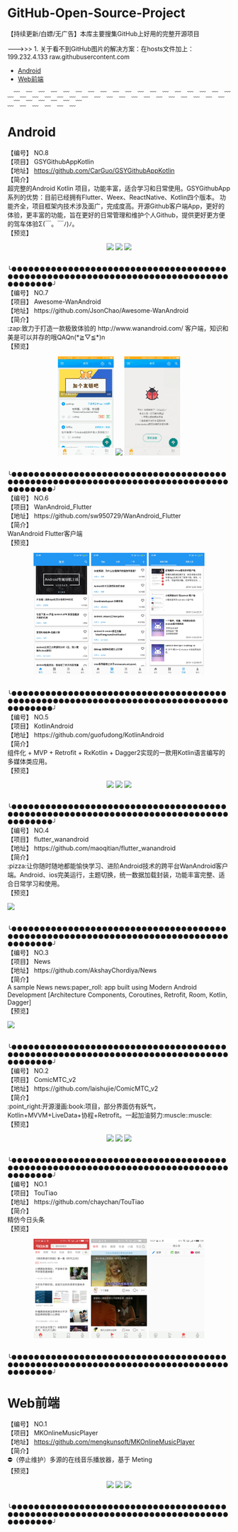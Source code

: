 # GitHub-Open-Source-Project
【持续更新/白嫖/无广告】本库主要搜集GitHub上好用的完整开源项目  

--->>> 1. 关于看不到GitHub图片的解决方案：在hosts文件加上：199.232.4.133 raw.githubusercontent.com 

- [Android](#Android)  
- [Web前端](#Web前端)  

﹏﹋﹏﹋﹏﹋﹏﹋﹏﹋﹏﹋﹏﹋﹏﹋﹏﹋﹏﹋﹏﹋﹏﹋﹏﹋﹏﹋﹏﹋﹏﹋﹏﹋﹏﹋﹏﹋﹏﹋﹏﹋﹏﹋﹏﹋﹏﹋
# Android<br>
【编号】 NO.8<br>
【项目】 GSYGithubAppKotlin<br>
【地址】 https://github.com/CarGuo/GSYGithubAppKotlin<br>
【简介】<br>
超完整的Android Kotlin 项目，功能丰富，适合学习和日常使用。GSYGithubApp系列的优势：目前已经拥有Flutter、Weex、ReactNative、Kotlin四个版本。 功能齐全，项目框架内技术涉及面广，完成度高。开源Github客户端App，更好的体验，更丰富的功能，旨在更好的日常管理和维护个人Github，提供更好更方便的驾车体验Σ(￣。￣ﾉ)ﾉ。
<br>
【预览】<br>
<p align="center">
<img src="https://camo.githubusercontent.com/19de95a4c5ff9931b2131c297c4a2c46daf79dea/687474703a2f2f696d672e63646e2e67756f73687579752e636e2f73686f77617070312e6a7067" width="25%"/>
<img src="https://camo.githubusercontent.com/429cabe25bac6ff889b4c3d26b46149e9baa528c/687474703a2f2f696d672e63646e2e67756f73687579752e636e2f73686f77617070322e6a7067" width="25%"/>
<img src="https://camo.githubusercontent.com/a28f1fd23c4e6f442299f3afd8dad693b34db733/687474703a2f2f696d672e63646e2e67756f73687579752e636e2f73686f77617070332e6a7067" width="25%"/>
</p><br>
╰●●●●●●●●●●●●●●●●●●●●●●●●●●●●●●●●●●●●●●●●●●●●●●●●●●●●●●●●●●●●●●●●●●●●●●●●●●●●●●●●●●●●●╯<br>
【编号】 NO.7<br>
【项目】 Awesome-WanAndroid<br>
【地址】 https://github.com/JsonChao/Awesome-WanAndroid<br>
【简介】<br>
:zap:致力于打造一款极致体验的 http://www.wanandroid.com/ 客户端，知识和美是可以并存的哦QAQn(*≧▽≦*)n
<br>
【预览】<br>
<p align="center">
<img src="https://raw.githubusercontent.com/JsonChao/Awesome-WanAndroid/master/screenshots/GIF2.gif" width="25%"/>
<img src="https://raw.githubusercontent.com/JsonChao/Awesome-WanAndroid/master/screenshots/GIF6.gif" width="25%"/>
<img src="https://raw.githubusercontent.com/JsonChao/Awesome-WanAndroid/master/screenshots/GIF4.gif" width="25%"/>
</p><br>
╰●●●●●●●●●●●●●●●●●●●●●●●●●●●●●●●●●●●●●●●●●●●●●●●●●●●●●●●●●●●●●●●●●●●●●●●●●●●●●●●●●●●●●╯<br>
【编号】 NO.6<br>
【项目】 WanAndroid_Flutter<br>
【地址】 https://github.com/sw950729/WanAndroid_Flutter<br>
【简介】<br>
WanAndroid Flutter客户端
<br>
【预览】<br>
<p align="center">
<img src="https://github.com/sw950729/WanAndroid_Flutter/raw/master/shareImg/01.jpg" width="25%"/>
<img src="https://github.com/sw950729/WanAndroid_Flutter/raw/master/shareImg/04.jpg" width="25%"/>
<img src="https://github.com/sw950729/WanAndroid_Flutter/raw/master/shareImg/05.jpg" width="25%"/>
</p><br>
╰●●●●●●●●●●●●●●●●●●●●●●●●●●●●●●●●●●●●●●●●●●●●●●●●●●●●●●●●●●●●●●●●●●●●●●●●●●●●●●●●●●●●●╯<br>
【编号】 NO.5<br>
【项目】 KotlinAndroid<br>
【地址】 https://github.com/guofudong/KotlinAndroid<br>
【简介】<br>
组件化 + MVP + Retrofit + RxKotlin + Dagger2实现的一款用Kotlin语言编写的多媒体类应用。
<br>
【预览】<br>
<p align="center">
<img src="https://github.com/guofudong/KotlinAndroid/raw/master/screenshot/home.png" width="25%"/>
<img src="https://github.com/guofudong/KotlinAndroid/raw/master/screenshot/music1.png" width="25%"/>
<img src="https://github.com/guofudong/KotlinAndroid/raw/master/screenshot/play01.png" width="25%"/>
</p><br>
╰●●●●●●●●●●●●●●●●●●●●●●●●●●●●●●●●●●●●●●●●●●●●●●●●●●●●●●●●●●●●●●●●●●●●●●●●●●●●●●●●●●●●●╯<br>
【编号】 NO.4<br>
【项目】 flutter_wanandroid<br>
【地址】 https://github.com/maoqitian/flutter_wanandroid<br>
【简介】<br>
:pizza:让你随时随地都能愉快学习、进阶Android技术的跨平台WanAndroid客户端。Android、ios完美运行，主题切换，统一数据加载封装，功能丰富完整、适合日常学习和使用。
<br>
【预览】<br>
<p align="left">
<img src="https://github.com/maoqitian/flutter_wanandroid/raw/master/preview/showapp1.gif" width="25%"/>
</p><br>
╰●●●●●●●●●●●●●●●●●●●●●●●●●●●●●●●●●●●●●●●●●●●●●●●●●●●●●●●●●●●●●●●●●●●●●●●●●●●●●●●●●●●●●╯<br>
【编号】 NO.3<br>
【项目】 News<br>
【地址】 https://github.com/AkshayChordiya/News<br>
【简介】<br>
A sample News news:paper_roll: app built using Modern Android Development [Architecture Components, Coroutines, Retrofit, Room, Kotlin, Dagger]
<br>
【预览】<br>
<p align="left">
<img src="https://raw.githubusercontent.com/AkshayChordiya/News/master/art/screen.png" width="25%"/>
</p><br>
╰●●●●●●●●●●●●●●●●●●●●●●●●●●●●●●●●●●●●●●●●●●●●●●●●●●●●●●●●●●●●●●●●●●●●●●●●●●●●●●●●●●●●●╯<br>
【编号】 NO.2<br>
【项目】 ComicMTC_v2<br>
【地址】 https://github.com/laishujie/ComicMTC_v2<br>
【简介】<br>
:point_right:开源漫画:book:项目，部分界面仿有妖气，Kotlin+MVVM+LiveData+协程+Retrofit。一起加油努力:muscle::muscle:
<br>
【预览】<br>
<p align="center">
<img src="https://gitee.com/LaiShuJie/APK/raw/master/home.jpg" width="25%"/>
<img src="https://gitee.com/LaiShuJie/APK/raw/master/detail.jpg" width="25%"/>
<img src="https://gitee.com/LaiShuJie/APK/raw/master/preview.jpg" width="25%"/>
</p><br>
╰●●●●●●●●●●●●●●●●●●●●●●●●●●●●●●●●●●●●●●●●●●●●●●●●●●●●●●●●●●●●●●●●●●●●●●●●●●●●●●●●●●●●●╯<br>
【编号】 NO.1<br>
【项目】 TouTiao<br>
【地址】 https://github.com/chaychan/TouTiao<br>
【简介】<br>
精仿今日头条<br>
【预览】<br>
<p align="center">
<img src="https://raw.githubusercontent.com/chaychan/TouTiaoPics/master/screenshot/home.jpg" width="25%"/>
<img src="https://raw.githubusercontent.com/chaychan/TouTiaoPics/master/screenshot/video.jpg" width="25%"/>
<img src="https://raw.githubusercontent.com/chaychan/TouTiaoPics/master/screenshot/micro.jpg" width="25%"/>
</p><br>
╰●●●●●●●●●●●●●●●●●●●●●●●●●●●●●●●●●●●●●●●●●●●●●●●●●●●●●●●●●●●●●●●●●●●●●●●●●●●●●●●●●●●●●╯<br>

# Web前端<br>
【编号】 NO.1<br>
【项目】 MKOnlineMusicPlayer<br>
【地址】 https://github.com/mengkunsoft/MKOnlineMusicPlayer<br>
【简介】<br>
:no_entry:（停止维护）多源的在线音乐播放器，基于 Meting<br>
【预览】<br>
<p align="center">
<img src="https://user-images.githubusercontent.com/16880885/30487091-f7b45980-9a64-11e7-9588-8b6b87ac6763.jpg" width="25%"/>
<img src="https://user-images.githubusercontent.com/16880885/30487141-1f8ad416-9a65-11e7-960c-a102c47a3d0e.jpg" width="25%"/>
<img src="https://user-images.githubusercontent.com/16880885/30487344-c93a0306-9a65-11e7-92f3-552072b1dbce.jpg" width="25%"/>
</p><br>
╰●●●●●●●●●●●●●●●●●●●●●●●●●●●●●●●●●●●●●●●●●●●●●●●●●●●●●●●●●●●●●●●●●●●●●●●●●●●●●●●●●●●●●╯<br>
